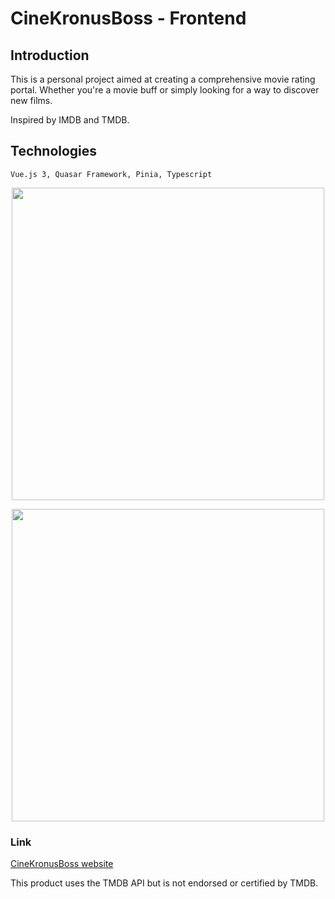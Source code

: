 # CineKronusBoss - Frontend

## Introduction

This is a personal project aimed at creating a comprehensive movie rating portal. Whether you're a movie buff or simply looking for a way to discover new films.

Inspired by IMDB and TMDB.

## Technologies

```
Vue.js 3, Quasar Framework, Pinia, Typescript
```

<p align="center">
  <img src="https://cdn.discordapp.com/attachments/1106797324329562164/1106797355782656030/CineKronusBossimg.png" style="width: 500px;" />
</p>
<p align="center">
  <img src="https://cdn.discordapp.com/attachments/1106797324329562164/1106798320459980890/CineKronusBoss-movie-img.png" style="width: 500px;" />
</p>

### Link

[CineKronusBoss website](https://www.cine.kronusboss.com)

This product uses the TMDB API but is not endorsed or certified by TMDB.
